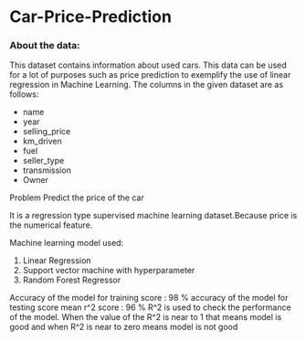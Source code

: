 # Car-Price-Prediction
### About the data:
This dataset contains information about used cars.
This data can be used for a lot of purposes such as price prediction to exemplify the use of linear regression in Machine Learning.
The columns in the given dataset are as follows:

- name
- year
- selling_price
- km_driven
- fuel
- seller_type
- transmission
- Owner

Problem Predict the price of the car 

It is a regression type supervised machine learning dataset.Because price is the numerical feature.

Machine learning model used:

1. Linear Regression
2. Support vector machine with hyperparameter 
3. Random Forest Regressor

Accuracy of the model for training score : 98 %
accuracy of the model for testing score mean r^2 score : 96 %
R^2 is used to check the performance of the model. When the value of the R^2 is near to 1 that means model is good 
and when R^2 is near to zero means model is not good
